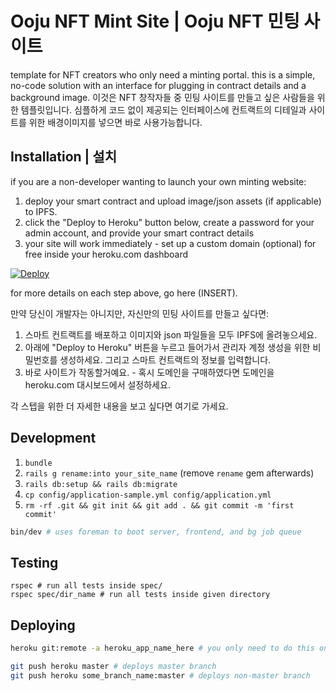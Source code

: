# Ooju NFT Mint Site | Ooju NFT 민팅 사이트
template for NFT creators who only need a minting portal. this is a simple, no-code solution with an interface for plugging in contract details and a background image.
이것은 NFT 창작자들 중 민팅 사이트를 만들고 싶은 사람들을 위한 템플릿입니다. 심플하게 코드 없이 제공되는 인터페이스에 컨트랙트의 디테일과 사이트를 위한 배경이미지를 넣으면 바로 사용가능합니다.

## Installation | 설치
if you are a non-developer wanting to launch your own minting website:

1. deploy your smart contract and upload image/json assets (if applicable) to IPFS.
2. click the "Deploy to Heroku" button below, create a password for your admin account, and provide your smart contract details
3. your site will work immediately - set up a custom domain (optional) for free inside your heroku.com dashboard

[![Deploy](https://www.herokucdn.com/deploy/button.svg)](https://heroku.com/deploy?template=https://github.com/OojuTeam/mint_site)

for more details on each step above, go here (INSERT).

만약 당신이 개발자는 아니지만, 자신만의 민팅 사이트를 만들고 싶다면:
1. 스마트 컨트랙트를 배포하고 이미지와 json 파일들을 모두 IPFS에 올려놓으세요.
2. 아래에 "Deploy to Heroku" 버튼을 누르고 들어가서 관리자 계정 생성을 위한 비밀번호를 생성하세요. 그리고 스마트 컨트랙트의 정보를 입력합니다.
3. 바로 사이트가 작동할거예요. - 혹시 도메인을 구매하였다면 도메인을 heroku.com 대시보드에서 설정하세요. 

각 스텝을 위한 더 자세한 내용을 보고 싶다면 여기로 가세요.

## Development

1. `bundle`
2. `rails g rename:into your_site_name` (remove `rename` gem afterwards)
3. `rails db:setup && rails db:migrate`
4. `cp config/application-sample.yml config/application.yml`
5. `rm -rf .git && git init && git add . && git commit -m 'first commit'`

```sh
bin/dev # uses foreman to boot server, frontend, and bg job queue
```

## Testing
```
rspec # run all tests inside spec/
rspec spec/dir_name # run all tests inside given directory
```

## Deploying
```sh
heroku git:remote -a heroku_app_name_here # you only need to do this once
```

```sh
git push heroku master # deploys master branch
git push heroku some_branch_name:master # deploys non-master branch
```
